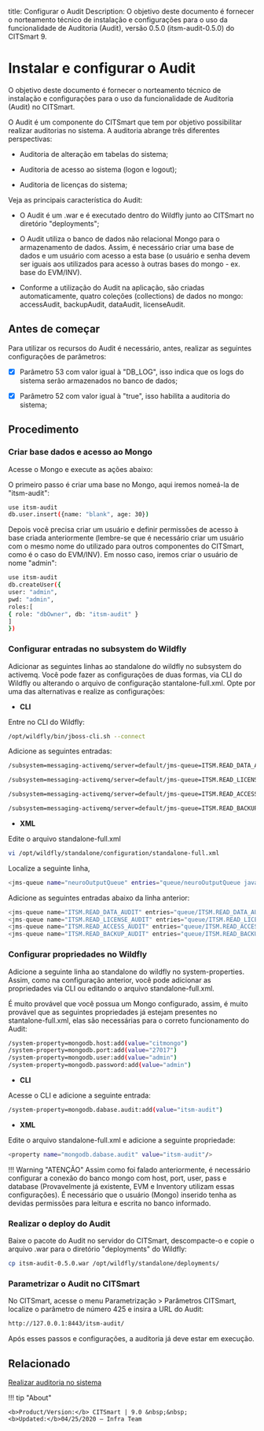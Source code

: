 title: Configurar o Audit
Description: O objetivo deste documento é fornecer o norteamento técnico de instalação e configurações para o uso da funcionalidade de Auditoria (Audit), versão 0.5.0 (itsm-audit-0.5.0) do CITSmart 9.

# Instalar e configurar o Audit

O objetivo deste documento é fornecer o norteamento técnico de instalação e configurações para o uso da funcionalidade de Auditoria (Audit) no CITSmart.

O Audit é um componente do CITSmart que tem por objetivo possibilitar realizar auditorias no sistema. A auditoria abrange três diferentes perspectivas:

- Auditoria de alteração em tabelas do sistema;

- Auditoria de acesso ao sistema (logon e logout);

- Auditoria de licenças do sistema;

Veja as principais característica do Audit:

- O Audit é um .war e é executado dentro do Wildfly junto ao CITSmart no diretório "deployments";

- O Audit utiliza o banco de dados não relacional Mongo para o armazenamento de dados. Assim, é necessário criar uma base de dados e um usuário com acesso a esta base (o usuário e senha devem ser iguais aos utilizados para acesso à outras bases do mongo - ex. base do EVM/INV).

- Conforme a utilização do Audit na aplicação, são criadas automaticamente, quatro coleções (collections) de dados no mongo: accessAudit, backupAudit, dataAudit, licenseAudit.

## Antes de começar

Para utilizar os recursos do Audit é necessário, antes, realizar as seguintes configurações de parâmetros:

- [X] Parâmetro 53 com valor igual à "DB_LOG", isso indica que os logs do sistema serão armazenados no banco de dados;

- [X] Parâmetro 52 com valor igual à "true", isso habilita a auditoria do sistema;


## Procedimento

### Criar base dados e acesso ao Mongo

Acesse o Mongo e execute as ações abaixo:

O primeiro passo é criar uma base no Mongo, aqui iremos nomeá-la de "itsm-audit":

```sh
use itsm-audit
db.user.insert({name: "blank", age: 30})
```

Depois você precisa criar um usuário e definir permissões de acesso à base criada anteriormente (lembre-se que é necessário criar um usuário com o mesmo nome do utilizado para outros componentes do CITSmart, como é o caso do EVM/INV). Em nosso caso, iremos criar o usuário de nome "admin":

```sh
use itsm-audit
db.createUser({
user: "admin",
pwd: "admin",
roles:[
{ role: "dbOwner", db: "itsm-audit" }
]
})
```

### Configurar entradas no subsystem do Wildfly

Adicionar as seguintes linhas ao standalone do wildfly no subsystem do activemq. Você pode fazer as configurações de duas formas, via CLI do Wildfly ou alterando o arquivo de configuração stantalone-full.xml. Opte por uma das alternativas e realize as configurações:


- **CLI**

Entre no CLI do Wildfly:

```sh
/opt/wildfly/bin/jboss-cli.sh --connect
```

Adicione as seguintes entradas:

```sh
/subsystem=messaging-activemq/server=default/jms-queue=ITSM.READ_DATA_AUDIT:add(entries=["queue/ITSM.READ_DATA_AUDIT","java:jboss/exported/jms/queue/queue/ITSM.READ_DATA_AUDIT"])

/subsystem=messaging-activemq/server=default/jms-queue=ITSM.READ_LICENSE_AUDIT:add(entries=["queue/ITSM.READ_LICENSE_AUDIT","java:jboss/exported/jms/queue/queue/ITSM.READ_LICENSE_AUDIT"])

/subsystem=messaging-activemq/server=default/jms-queue=ITSM.READ_ACCESS_AUDIT:add(entries=["queue/ITSM.READ_ACCESS_AUDIT","java:jboss/exported/jms/queue/queue/ITSM.READ_ACCESS_AUDIT"])

/subsystem=messaging-activemq/server=default/jms-queue=ITSM.READ_BACKUP_AUDIT:add(entries=["queue/ITSM.READ_BACKUP_AUDIT","java:jboss/exported/jms/queue/queue/ITSM.READ_BACKUP_AUDIT"])

```

- **XML**

Edite o arquivo standalone-full.xml

```sh
vi /opt/wildfly/standalone/configuration/standalone-full.xml
```
Localize a seguinte linha,

```sh
<jms-queue name="neuroOutputQueue" entries="queue/neuroOutputQueue java:jboss/exported/jms/queue/queue/neuroOutputQueue"/>
```

Adicione as seguintes entradas abaixo da linha anterior:

```java
<jms-queue name="ITSM.READ_DATA_AUDIT" entries="queue/ITSM.READ_DATA_AUDIT java:jboss/exported/jms/queue/queue/ITSM.READ_DATA_AUDIT"/>
<jms-queue name="ITSM.READ_LICENSE_AUDIT" entries="queue/ITSM.READ_LICENSE_AUDIT java:jboss/exported/jms/queue/queue/ITSM.READ_LICENSE_AUDIT"/>
<jms-queue name="ITSM.READ_ACCESS_AUDIT" entries="queue/ITSM.READ_ACCESS_AUDIT java:jboss/exported/jms/queue/queue/ITSM.READ_ACCESS_AUDIT"/>
<jms-queue name="ITSM.READ_BACKUP_AUDIT" entries="queue/ITSM.READ_BACKUP_AUDIT java:jboss/exported/jms/queue/queue/ITSM.READ_BACKUP_AUDIT"/>
```

### Configurar propriedades no Wildfly


Adicione a seguinte linha ao standalone do wildfly no system-properties. Assim, como na configuração anterior, você pode adicionar as propriedades via CLI ou editando o arquivo standalone-full.xml.

É muito provável que você possua um Mongo configurado, assim, é muito provável que as seguintes propriedades já estejam presentes no stantalone-full.xml, elas são necessárias para o correto funcionamento do Audit:

```sh
/system-property=mongodb.host:add(value="citmongo")
/system-property=mongodb.port:add(value="27017")
/system-property=mongodb.user:add(value="admin")
/system-property=mongodb.password:add(value="admin")
```

- **CLI**

Acesse o CLI e adicione a seguinte entrada:

```sh
/system-property=mongodb.dabase.audit:add(value="itsm-audit")
```

- **XML**

Edite o arquivo standalone-full.xml e adicione a seguinte propriedade:

```sh
<property name="mongodb.dabase.audit" value="itsm-audit"/>
```

!!! Warning "ATENÇÃO"
    Assim como foi falado anteriormente, é necessário configurar a conexão do banco mongo com host, port, user, pass e database (Provavelmente já existente, EVM e Inventory utilizam essas configurações). É necessário que o usuário (Mongo) inserido tenha as devidas permissões para leitura e escrita no banco informado.

### Realizar o deploy do Audit

Baixe o pacote do Audit no servidor do CITSmart, descompacte-o e copie o arquivo .war para o diretório "deployments" do Wildfly:

```sh
cp itsm-audit-0.5.0.war /opt/wildfly/standalone/deployments/
```

### Parametrizar o Audit no CITSmart

No CITSmart, acesse o menu Parametrização > Parâmetros CITSmart, localize o parâmetro de número 425 e insira a URL do Audit:

```html
http://127.0.0.1:8443/itsm-audit/
```

Após esses passos e configurações, a auditoria já deve estar em execução.

## Relacionado

[Realizar auditoria no sistema](/pt-br/citsmart-platform-9/platform-administration/logs-and-auditing/system-audit.html)

!!! tip "About"

    <b>Product/Version:</b> CITSmart | 9.0 &nbsp;&nbsp;
    <b>Updated:</b>04/25/2020 – Infra Team
